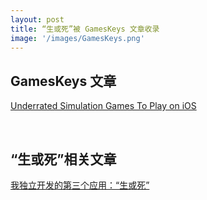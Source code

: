 ```yaml
---
layout: post
title: “生或死”被 GamesKeys 文章收录
image: '/images/GamesKeys.png'
---
```


## GamesKeys 文章
[Underrated Simulation Games To Play on iOS](https://gameskeys.net/underrated-simulation-games-to-play-on-ios/)

<br/>

## “生或死”相关文章
[我独立开发的第三个应用：“生或死”](https://dujinke.com/2020/02/14/the-third-app-i-developed-independently-alive-or-dead/)

